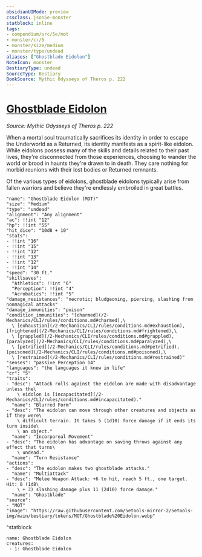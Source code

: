 ```yaml
---
obsidianUIMode: preview
cssclass: json5e-monster
statblock: inline
tags:
- compendium/src/5e/mot
- monster/cr/5
- monster/size/medium
- monster/type/undead
aliases: ["Ghostblade Eidolon"]
NoteIcon: monster
BestiaryType: undead
SourceType: Bestiary
BookSource: Mythic Odysseys of Theros p. 222
---
```

# [Ghostblade Eidolon](2-Mechanics/CLI/bestiary/undead/ghostblade-eidolon-mot.md)
*Source: Mythic Odysseys of Theros p. 222*  

When a mortal soul traumatically sacrifices its identity in order to escape the Underworld as a Returned, its identity manifests as a spirit-like eidolon. While eidolons possess many of the skills and details related to their past lives, they're disconnected from those experiences, choosing to wander the world or brood in haunts they're drawn to in death. They care nothing for morbid reunions with their lost bodies or Returned remnants.

Of the various types of eidolons, ghostblade eidolons typically arise from fallen warriors and believe they're endlessly embroiled in great battles.

```statblock
"name": "Ghostblade Eidolon (MOT)"
"size": "Medium"
"type": "undead"
"alignment": "Any alignment"
"ac": !!int "12"
"hp": !!int "55"
"hit_dice": "10d8 + 10"
"stats":
- !!int "16"
- !!int "15"
- !!int "12"
- !!int "13"
- !!int "12"
- !!int "14"
"speed": "30 ft."
"skillsaves":
  "Athletics": !!int "6"
  "Perception": !!int "4"
  "Acrobatics": !!int "5"
"damage_resistances": "necrotic; bludgeoning, piercing, slashing from nonmagical attacks"
"damage_immunities": "poison"
"condition_immunities": "[charmed](/2-Mechanics/CLI/rules/conditions.md#charmed),\
  \ [exhaustion](/2-Mechanics/CLI/rules/conditions.md#exhaustion), [frightened](/2-Mechanics/CLI/rules/conditions.md#frightened),\
  \ [grappled](/2-Mechanics/CLI/rules/conditions.md#grappled), [paralyzed](/2-Mechanics/CLI/rules/conditions.md#paralyzed),\
  \ [petrified](/2-Mechanics/CLI/rules/conditions.md#petrified), [poisoned](/2-Mechanics/CLI/rules/conditions.md#poisoned),\
  \ [restrained](/2-Mechanics/CLI/rules/conditions.md#restrained)"
"senses": "passive Perception 14"
"languages": "the languages it knew in life"
"cr": "5"
"traits":
- "desc": "Attack rolls against the eidolon are made with disadvantage unless the\
    \ eidolon is [incapacitated](/2-Mechanics/CLI/rules/conditions.md#incapacitated)."
  "name": "Blurred Form"
- "desc": "The eidolon can move through other creatures and objects as if they were\
    \ difficult terrain. It takes 5 (1d10) force damage if it ends its turn inside\
    \ an object."
  "name": "Incorporeal Movement"
- "desc": "The eidolon has advantage on saving throws against any effect that turns\
    \ undead."
  "name": "Turn Resistance"
"actions":
- "desc": "The eidolon makes two ghostblade attacks."
  "name": "Multiattack"
- "desc": "Melee Weapon Attack: +6 to hit, reach 5 ft., one target. Hit: 8 (1d8\
    \ + 3) slashing damage plus 11 (2d10) force damage."
  "name": "Ghostblade"
"source":
- "MOT"
"image": "https://raw.githubusercontent.com/5etools-mirror-2/5etools-img/main/bestiary/tokens/MOT/Ghostblade%20Eidolon.webp"
```
^statblock

```encounter-table
name: Ghostblade Eidolon
creatures:
 - 1: Ghostblade Eidolon
```